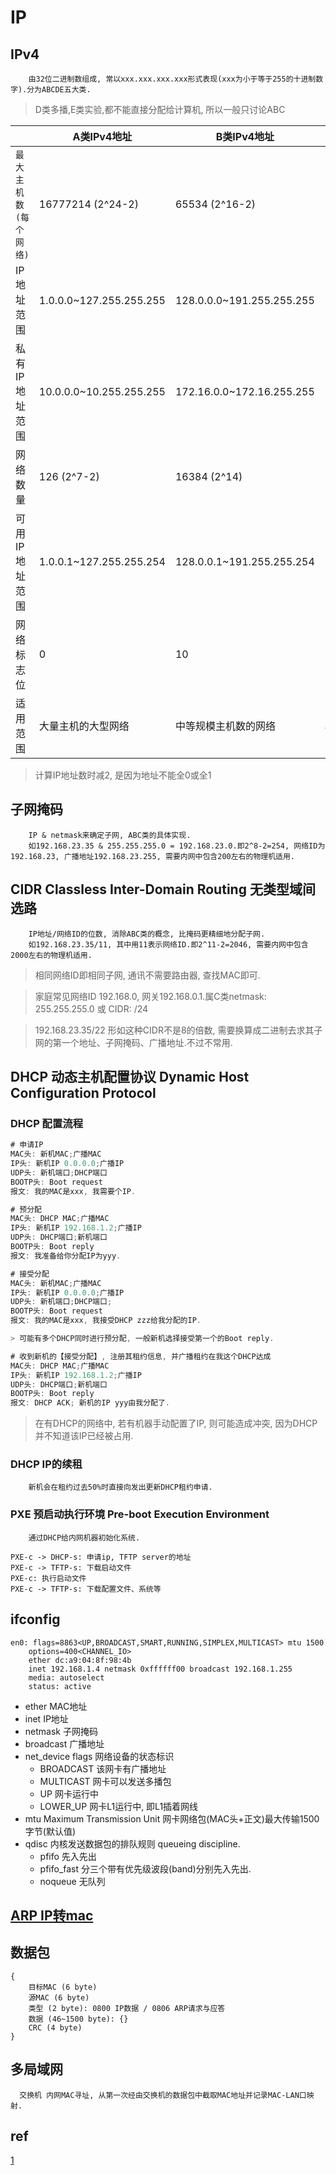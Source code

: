 # IP

## IPv4

        由32位二进制数组成, 常以xxx.xxx.xxx.xxx形式表现(xxx为小于等于255的十进制数字).分为ABCDE五大类.

> D类多播,E类实验,都不能直接分配给计算机, 所以一般只讨论ABC

|                            | A类IPv4地址             | B类IPv4地址               | C类IPv4地址                 |
| -------------------------- | ----------------------- | ------------------------- | --------------------------- |
| `最大主机数(每个网络)` | 16777214 (2^24-2)       | 65534 (2^16-2)            | 254 (2^8-2)                 |
| IP地址范围                 | 1.0.0.0~127.255.255.255 | 128.0.0.0~191.255.255.255 | 192.0.0.0~223.255.255.255   |
| 私有IP地址范围             | 10.0.0.0~10.255.255.255 | 172.16.0.0~172.16.255.255 | 192.168.0.0~192.168.255.255 |
| 网络数量                 | 126 (2^7-2)             | 16384 (2^14)              | 2097152 (2^21)              |
| 可用IP地址范围             | 1.0.0.1~127.255.255.254 | 128.0.0.1~191.255.255.254 | 192.0.0.1~223.255.255.254   |
| 网络标志位                 | 0                       | 10                        | 110                         |
| 适用范围                   | 大量主机的大型网络      | 中等规模主机数的网络      | 小型局域网                  |

> 计算IP地址数时减2, 是因为地址不能全0或全1

## 子网掩码

        IP & netmask来确定子网, ABC类的具体实现.  
        如192.168.23.35 & 255.255.255.0 = 192.168.23.0.即2^8-2=254, 网络ID为192.168.23, 广播地址192.168.23.255, 需要内网中包含200左右的物理机适用.

## CIDR Classless Inter-Domain Routing 无类型域间选路

        IP地址/网络ID的位数, 消除ABC类的概念, 比掩码更精细地分配子网.  
        如192.168.23.35/11, 其中用11表示网络ID.即2^11-2=2046, 需要内网中包含2000左右的物理机适用.

> 相同网络ID即相同子网, 通讯不需要路由器, 查找MAC即可.

> 家庭常见网络ID 192.168.0, 网关192.168.0.1.属C类netmask: 255.255.255.0 或 CIDR: /24

> 192.168.23.35/22 形如这种CIDR不是8的倍数, 需要换算成二进制去求其子网的第一个地址、子网掩码、广播地址.不过不常用.

## DHCP 动态主机配置协议 Dynamic Host Configuration Protocol

### DHCP 配置流程

```js
# 申请IP
MAC头: 新机MAC;广播MAC
IP头: 新机IP 0.0.0.0;广播IP
UDP头: 新机端口;DHCP端口
BOOTP头: Boot request
报文: 我的MAC是xxx, 我需要个IP.

# 预分配
MAC头: DHCP MAC;广播MAC
IP头: 新机IP 192.168.1.2;广播IP
UDP头: DHCP端口;新机端口
BOOTP头: Boot reply
报文: 我准备给你分配IP为yyy.

# 接受分配
MAC头: 新机MAC;广播MAC
IP头: 新机IP 0.0.0.0;广播IP
UDP头: 新机端口;DHCP端口;
BOOTP头: Boot request
报文: 我的MAC是xxx, 我接受DHCP zzz给我分配的IP.

> 可能有多个DHCP同时进行预分配, 一般新机选择接受第一个的Boot reply.

# 收到新机的【接受分配】, 注册其租约信息, 并广播租约在我这个DHCP达成
MAC头: DHCP MAC;广播MAC
IP头: 新机IP 192.168.1.2;广播IP
UDP头: DHCP端口;新机端口
BOOTP头: Boot reply
报文: DHCP ACK; 新机的IP yyy由我分配了.
```

> 在有DHCP的网络中, 若有机器手动配置了IP, 则可能造成冲突, 因为DHCP并不知道该IP已经被占用.

### DHCP IP的续租

        新机会在租约过去50%时直接向发出更新DHCP租约申请.

### PXE 预启动执行环境 Pre-boot Execution Environment

        通过DHCP给内网机器初始化系统.

```PXE
PXE-c -> DHCP-s: 申请ip, TFTP server的地址
PXE-c -> TFTP-s: 下载启动文件
PXE-c: 执行启动文件
PXE-c -> TFTP-s: 下载配置文件、系统等
```

## ifconfig

```ifconfig
en0: flags=8863<UP,BROADCAST,SMART,RUNNING,SIMPLEX,MULTICAST> mtu 1500
    options=400<CHANNEL_IO>
    ether dc:a9:04:8f:98:4b
    inet 192.168.1.4 netmask 0xffffff00 broadcast 192.168.1.255
    media: autoselect
    status: active
```

- ether MAC地址
- inet IP地址
- netmask 子网掩码
- broadcast 广播地址
- net_device flags 网络设备的状态标识
  - BROADCAST 该网卡有广播地址
  - MULTICAST 网卡可以发送多播包
  - UP 网卡运行中
  - LOWER_UP 网卡L1运行中, 即L1插着网线
- mtu Maximum Transmission Unit 网卡网络包(MAC头+正文)最大传输1500字节(默认值)
- qdisc 内核发送数据包的排队规则 queueing discipline.
  - pfifo 先入先出
  - pfifo_fast 分三个带有优先级波段(band)分别先入先出.
  - noqueue 无队列

## [ARP IP转mac](ARP.md)

## 数据包

```netdata
{
    目标MAC (6 byte)
    源MAC (6 byte)
    类型 (2 byte): 0800 IP数据 / 0806 ARP请求与应答
    数据 (46~1500 byte): {}
    CRC (4 byte)
}
```

## 多局域网

      交换机 内网MAC寻址, 从第一次经由交换机的数据包中截取MAC地址并记录MAC-LAN口映射.  

## ref

[1](https://blog.csdn.net/yexiangCSDN/article/details/85259714)

